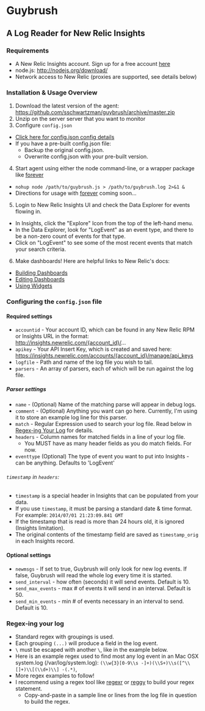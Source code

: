 # Guybrush
## A Log Reader for New Relic Insights

### Requirements

- A New Relic Insights account. Sign up for a free account [here](http://newrelic.com)
- node.js: http://nodejs.org/download/
- Network access to New Relic (proxies are supported, see details below)

### Installation & Usage Overview

1. Download the latest version of the agent: https://github.com/sschwartzman/guybrush/archive/master.zip
2. Unzip on the server server that you want to monitor
3. Configure `config.json` 
  * [Click here for config.json config details](#configjson)
  * If you have a pre-built config.json file: 
    * Backup the original config.json.
    * Overwrite config.json with your pre-built version.
4. Start agent using either the node command-line, or a wrapper package like [forever](https://github.com/nodejitsu/forever)
  * `nohup node /path/to/guybrush.js > /path/to/guybrush.log 2>&1 &`
  * Directions for usage with [forever](https://github.com/nodejitsu/forever) coming soon...
5. Login to New Relic Insights UI and check the Data Explorer for events flowing in.
  * In Insights, click the "Explore" Icon from the top of the left-hand menu. 
  * In the Data Explorer, look for "LogEvent" as an event type, and there to be a non-zero count of events for that type.
  * Click on "LogEvent" to see some of the most recent events that match your search criteria.
6. Make dashboards! Here are helpful links to New Relic's docs:
  * [Building Dashboards](https://docs.newrelic.com/docs/insights/new-relic-insights/managing-dashboards-and-data/building-insights-dashboards)
  * [Editing Dashboards](https://docs.newrelic.com/docs/insights/new-relic-insights/managing-dashboards-and-data/editing-insights-dashboards)
  * [Using Widgets](https://docs.newrelic.com/docs/insights/new-relic-insights/managing-dashboards-and-data/using-widgets)

### <a name="configjson"></a> Configuring the `config.json` file

#### Required settings

* `accountid` - Your account ID, which can be found in any New Relic RPM or Insights URL in the format: http://insights.newrelic.com/{account_id}/...
* `apikey` - Your API Insert Key, which is created and saved here: https://insights.newrelic.com/accounts/{account_id}/manage/api_keys
* `logfile` - Path and name of the log file you wish to tail.
* `parsers` - An array of parsers, each of which will be run against the log file. 

##### Parser settings 

* `name` - (Optional) Name of the matching parse will appear in debug logs.
* `comment` - (Optional) Anything you want can go here. Currently, I'm using it to store an example log line for this parser.
* `match` - Regular Expression used to search your log file. Read below in [Regex-ing Your Log](#regex) for details.
* `headers` - Column names for matched fields in a line of your log file.
  * You MUST have as many header fields as you do match fields. For now.
* `eventtype` (Optional) The type of event you want to put into Insights - can be anything. Defaults to 'LogEvent'

###### `timestamp` in `headers`:
  * `timestamp` is a special header in Insights that can be populated from your data.
  * If you use `timestamp`, it must be parsing a standard date & time format. For example: `2014/07/01 21:23:09.841 GMT`
  * If the timestamp that is read is more than 24 hours old, it is ignored (Insights limitation).
  * The original contents of the timestamp field are saved as `timestamp_orig` in each Insights record.
  
#### Optional settings

* `newmsgs` - If set to true, Guybrush will only look for new log events. If false, Guybrush will read the whole log every time it is started.
* `send_interval` - how often (seconds) it will send events. Default is 10.
* `send_max_events` - max # of events it will send in an interval. Default is 50.
* `send_min_events` - min # of events necessary in an interval to send. Default is 10.

### <a name="regex"></a> Regex-ing your log

* Standard regex with groupings is used.
* Each grouping `(...)` will produce a field in the log event.
* `\` must be escaped with another `\`, like in the example below.
* Here is an example regex used to find most any log event in an Mac OSX system.log (/var/log/system.log):
  `(\\w{3}[0-9\\s -]+)(\\S+)\\s([^\\[]+)\\[(\\d+)\\] -(.*)`,
* More regex examples to follow!
* I recommend using a regex tool like [regexr](http://www.regexr.com/) or [reggy](http://reggyapp.com/) to build your regex statement.
    * Copy-and-paste in a sample line or lines from the log file in question to build the regex.
